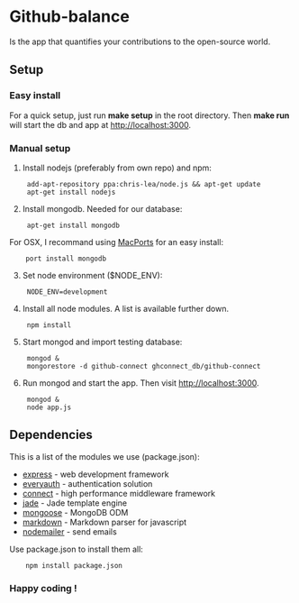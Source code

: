 # Github-balance

Is the app that quantifies your contributions to the open-source world.

## Setup

### Easy install
For a quick setup, just run **make setup** in the root directory.
Then **make run** will start the db and app at
[http://localhost:3000](http://localhost:3000).

### Manual setup
1. Install nodejs (preferably from own repo) and npm:

        add-apt-repository ppa:chris-lea/node.js && apt-get update
        apt-get install nodejs

2. Install mongodb. Needed for our database:

        apt-get install mongodb

  For OSX, I recommand using [MacPorts](http://www.macports.org/) for an easy install:
  
        port install mongodb

3. Set node environment ($NODE_ENV):

        NODE_ENV=development

4. Install all node modules. A list is available further down.

        npm install

5. Start mongod and import testing database:

        mongod &
        mongorestore -d github-connect ghconnect_db/github-connect

6. Run mongod and start the app. Then visit [http://localhost:3000](http://localhost:3000).

        mongod &
        node app.js


## Dependencies
This is a list of the modules we use (package.json):

* [express](https://www.npmjs.org/package/express) - web development framework
* [everyauth](https://www.npmjs.org/package/everyauth) - authentication solution
* [connect](https://www.npmjs.org/package/connect) - high performance middleware framework
* [jade](https://www.npmjs.org/package/jade) - Jade template engine
* [mongoose](https://www.npmjs.org/package/mongoose) - MongoDB ODM
* [markdown](https://www.npmjs.org/package/markdown) - Markdown parser for javascript
* [nodemailer](https://www.npmjs.org/package/nodemailer) - send emails


Use package.json to install them all:
  
        npm install package.json


### Happy coding !
